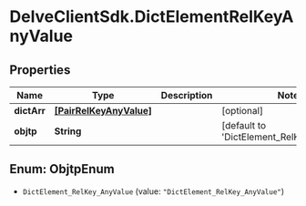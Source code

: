 # DelveClientSdk.DictElementRelKeyAnyValue

## Properties

Name | Type | Description | Notes
------------ | ------------- | ------------- | -------------
**dictArr** | [**[PairRelKeyAnyValue]**](PairRelKeyAnyValue.md) |  | [optional] 
**objtp** | **String** |  | [default to &#39;DictElement_RelKey_AnyValue&#39;]



## Enum: ObjtpEnum


* `DictElement_RelKey_AnyValue` (value: `"DictElement_RelKey_AnyValue"`)




